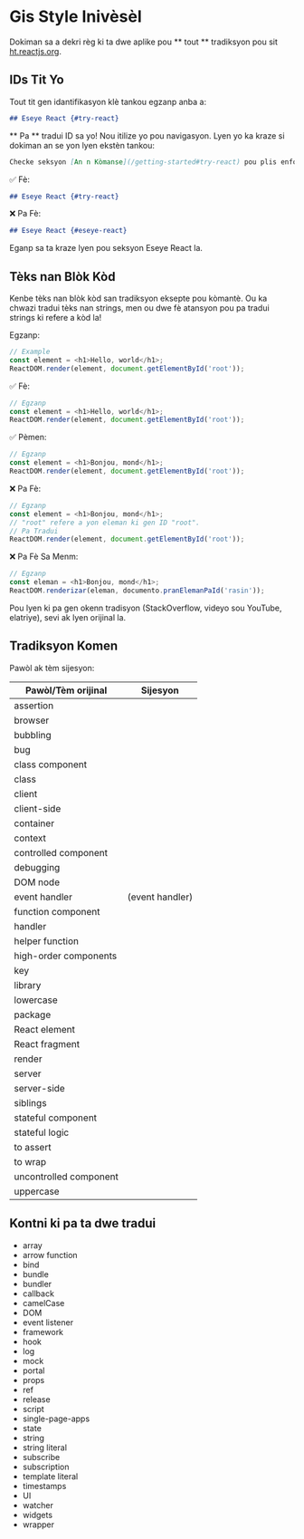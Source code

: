 # Gis Style Inivèsèl

Dokiman sa a dekri règ ki ta dwe aplike pou ** tout **  tradiksyon pou sit [ht.reactjs.org](https://ht.reactjs.org).

## IDs Tit Yo

Tout tit gen idantifikasyon klè tankou egzanp anba a:

```md
## Eseye React {#try-react}
```

** Pa ** tradui ID sa yo! Nou itilize yo pou navigasyon. Lyen yo ka kraze si dokiman an se yon lyen ekstèn tankou:

```md
Checke seksyon [An n Kòmanse](/getting-started#try-react) pou plis enfoòmasyon.
```

✅ Fè:

```md
## Eseye React {#try-react}
```

❌ Pa Fè:

```md
## Eseye React {#eseye-react}
```
Eganp sa ta kraze lyen pou seksyon Eseye React la.


## Tèks nan Blòk Kòd

Kenbe tèks nan blòk kòd san tradiksyon eksepte pou kòmantè. Ou ka chwazi tradui tèks nan strings, men ou dwe fè atansyon pou pa tradui strings ki refere a kòd la!

Egzanp:
```js
// Example
const element = <h1>Hello, world</h1>;
ReactDOM.render(element, document.getElementById('root'));
```

✅ Fè:

```js
// Egzanp
const element = <h1>Hello, world</h1>;
ReactDOM.render(element, document.getElementById('root'));
```

✅ Pèmen:

```js
// Egzanp
const element = <h1>Bonjou, mond</h1>;
ReactDOM.render(element, document.getElementById('root'));
```

❌ Pa Fè:

```js
// Egzanp
const element = <h1>Bonjou, mond</h1>;
// "root" refere a yon eleman ki gen ID "root".
// Pa Tradui
ReactDOM.render(element, document.getElementById('root'));
```

❌ Pa Fè Sa Menm:

```js
// Egzanp
const eleman = <h1>Bonjou, mond</h1>;
ReactDOM.renderizar(eleman, documento.pranElemanPaId('rasin'));
```

Pou lyen ki pa gen okenn tradisyon (StackOverflow, videyo sou YouTube, elatriye), sevi ak lyen orijinal la.

## Tradiksyon Komen

Pawòl ak tèm sijesyon:

| Pawòl/Tèm orijinal | Sijesyon |
| ------------------ | ---------- |
| assertion |  |
| browser |  |
| bubbling |  |
| bug |  |
| class component |  |
| class |  |
| client |  |
| client-side |  |
| container |  |
| context |  |
| controlled component |  |
| debugging | |
| DOM node | |
| event handler | (event handler) |
| function component |  |
| handler |  |
| helper function |  |
| high-order components |  |
| key |  |
| library |  |
| lowercase |  |
| package |  |
| React element |  |
| React fragment |  |
| render | |
| server |  |
| server-side |  |
| siblings |  |
| stateful component |  |
| stateful logic |  |
| to assert |  |
| to wrap |  |
| uncontrolled component |  |
| uppercase |  |

## Kontni ki pa ta dwe tradui

* array
* arrow function
* bind
* bundle
* bundler
* callback
* camelCase
* DOM
* event listener
* framework
* hook
* log
* mock
* portal
* props
* ref
* release
* script
* single-page-apps
* state
* string
* string literal
* subscribe
* subscription
* template literal
* timestamps
* UI
* watcher
* widgets
* wrapper